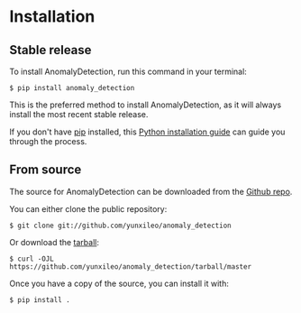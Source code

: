 # Installation

## Stable release

To install AnomalyDetection, run this command in your
terminal:

``` console
$ pip install anomaly_detection
```

This is the preferred method to install AnomalyDetection, as it will always install the most recent stable release.

If you don't have [pip][] installed, this [Python installation guide][]
can guide you through the process.

## From source

The source for AnomalyDetection can be downloaded from
the [Github repo][].

You can either clone the public repository:

``` console
$ git clone git://github.com/yunxileo/anomaly_detection
```

Or download the [tarball][]:

``` console
$ curl -OJL https://github.com/yunxileo/anomaly_detection/tarball/master
```

Once you have a copy of the source, you can install it with:

``` console
$ pip install .
```

  [pip]: https://pip.pypa.io
  [Python installation guide]: http://docs.python-guide.org/en/latest/starting/installation/
  [Github repo]: https://github.com/%7B%7B%20cookiecutter.github_username%20%7D%7D/%7B%7B%20cookiecutter.project_slug%20%7D%7D
  [tarball]: https://github.com/%7B%7B%20cookiecutter.github_username%20%7D%7D/%7B%7B%20cookiecutter.project_slug%20%7D%7D/tarball/master
